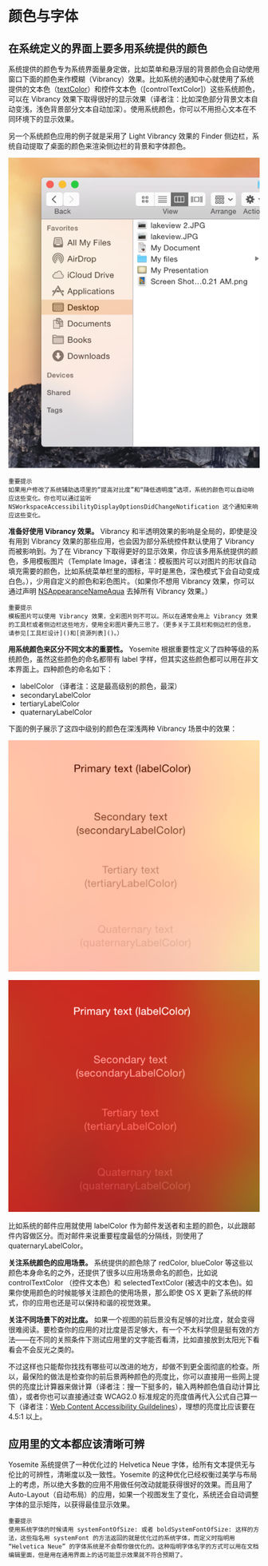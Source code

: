 # 颜色与字体

## 在系统定义的界面上要多用系统提供的颜色

系统提供的颜色专为系统界面量身定做，比如菜单和悬浮层的背景颜色会自动使用窗口下面的颜色来作模糊（Vibrancy）效果。比如系统的通知中心就使用了系统提供的文本色（[textColor]()）和控件文本色（[controlTextColor]）这些系统颜色，可以在 Vibrancy 效果下取得很好的显示效果（译者注：比如深色部分背景文本自动变浅，浅色背景部分文本自动加深）。使用系统颜色，你可以不用担心文本在不同环境下的显示效果。

另一个系统颜色应用的例子就是采用了 Light Vibrancy 效果的 Finder 侧边栏，系统自动提取了桌面的颜色来渲染侧边栏的背景和字体颜色。

![image](images/OSX_HIG_001_029.png)

	重要提示
	如果用户修改了系统辅助选项里的“提高对比度”和“降低透明度”选项，系统的颜色可以自动响应这些变化。你也可以通过监听 NSWorkspaceAccessibilityDisplayOptionsDidChangeNotification 这个通知来响应这些变化。

**准备好使用 Vibrancy 效果。** Vibrancy 和半透明效果的影响是全局的，即使是没有用到 Vibrancy 效果的那些应用，也会因为部分系统控件默认使用了 Vibrancy 而被影响到。为了在 Vibrancy 下取得更好的显示效果，你应该多用系统提供的颜色，多用模板图片（Template Image，译者注：模板图片可以对图片的形状自动填充需要的颜色，比如系统菜单栏里的图标，平时是黑色，深色模式下会自动变成白色。），少用自定义的颜色和彩色图片。（如果你不想用 Vibrancy 效果，你可以通过声明 [NSAppearanceNameAqua]() 去掉所有 Vibrancy 效果。）

	重要提示
	模板图片可以使用 Vibrancy 效果，全彩图片则不可以。所以在通常会用上 Vibrancy 效果的工具栏或者侧边栏这些地方，使用全彩图片要先三思了。（更多关于工具栏和侧边栏的信息，请参见[工具栏设计]()和[资源列表]()。）

**用系统颜色来区分不同文本的重要性。**  Yosemite 根据重要性定义了四种等级的系统颜色，虽然这些颜色的命名都带有 label 字样，但其实这些颜色都可以用在非文本界面上。四种颜色的命名如下：

- labelColor （译者注：这是最高级别的颜色，最深）
- secondaryLabelColor
- tertiaryLabelColor
- quaternaryLabelColor

下面的例子展示了这四中级别的颜色在深浅两种 Vibrancy 场景中的效果：

![image](images/OSX_HIG_001_030.png)

![image](images/OSX_HIG_001_031.png)

比如系统的邮件应用就使用 labelColor 作为邮件发送者和主题的颜色，以此跟邮件内容做区分。而对邮件来说重要程度最低的分隔线，则使用了 quaternaryLabelColor。

**关注系统颜色的应用场景。** 系统提供的颜色除了 redColor, blueColor 等这些以颜色本身命名的之外，还提供了很多以应用场景命名的颜色，比如说 controlTextColor （控件文本色）和 selectedTextColor (被选中的文本色)。如果你使用颜色的时候能够关注颜色的使用场景，那么即使 OS X 更新了系统的样式，你的应用也还是可以保持和谐的视觉效果。

**关注不同场景下的对比度。** 如果一个视图的前后景没有足够的对比度，就会变得很难阅读。要检查你的应用的对比度是否足够大，有一个不太科学但是挺有效的方法——在不同的关照条件下测试应用里的文字能否看清，比如直接放到太阳光下看看会不会反光之类的。

不过这样也只能帮你找找有哪些可以改进的地方，却做不到更全面彻底的检查。所以，最保险的做法是检查你的前后景两种颜色的亮度比，你可以直接用一些网上提供的亮度比计算器来做计算（译者注：搜一下挺多的，输入两种颜色值自动计算比值），或者你也可以直接通过查 WCAG2.0 标准规定的亮度值再代入公式自己算一下（译者注：[Web Content Accessibility Guildelines](http://www.w3.org/TR/WCAG20/)），理想的亮度比应该要在 4.5:1 以上。

## 应用里的文本都应该清晰可辨

Yosemite 系统提供了一种优化过的 Helvetica Neue 字体，给所有文本提供无与伦比的可辨性，清晰度以及一致性。Yosemite 的这种优化已经权衡过美学与布局上的考虑，所以绝大多数的应用不用做任何改动就能获得很好的效果。而且用了 Auto-Layout（自动布局）的应用，如果一个视图发生了变化，系统还会自动调整字体的显示矩阵，以获得最佳显示效果。

	重要提示
	使用系统字体的时候请用 systemFontOfSize: 或者 boldSystemFontOfSize: 这样的方法，这些指名用 systemFont 的方法返回的就是优化过的系统字体，而定义时指明用 “Helvetica Neue” 的字体系统是不会帮你做优化的。这种指明字体名字的方式可以用在文档编辑里面，但是用在通用界面上的话可能显示效果就不符合预期了。